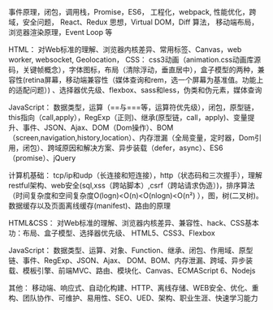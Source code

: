 事件原理，闭包，调用栈，Promise，ES6， 工程化，webpack, 性能优化，跨域，安全问题， React、Redux 思想，Virtual DOM，Diff 算法， 移动端布局，浏览器渲染原理，Event Loop 等

HTML：
    对Web标准的理解、浏览器内核差异、常用标签、Canvas，web worker, websocket, Geolocation，
CSS：
css3动画（animation.css动画库源码，关键帧概念），字体图标，布局（清除浮动，垂直居中），盒子模型的两种，兼容性(retina屏幕，移动端兼容性（媒体查询和rem，选一个屏幕为基准值。功能上的适配问题）) 
、选择器优先级、flexbox、sass和less，伪类和伪元素，媒体查询

JavaScript：
    数据类型，运算（==与===等，运算符优先级），闭包，原型链，this指向（call,apply），RegExp（正则)、继承(原型链，call，apply)、变量提升、事件、JSON、Ajax、DOM（Dom操作）、BOM（screen,navigation,history,location）、内存泄漏（全局变量，定时器，Dom引用，闭包）、跨域原因和解决方案、异步装载（defer，async）、ES6（promise）、jQuery

计算机基础：
  tcp/ip和udp（长连接和短连接），http（状态码和三次握手），理解restful架构、web安全(sql,xss（跨站脚本）,csrf（跨站请求伪造）)，排序算法（时间复杂度和空间复杂度O(logn)<O(n)<O(nlogn)<O(n²)
），图，树(二叉树)。数据缓存以及页面离线缓存(manifest)、路由的原理


HTML&CSS：
	对Web标准的理解、浏览器内核差异、兼容性、hack、CSS基本功：布局、盒子模型、选择器优先级、
	HTML5、CSS3、Flexbox

JavaScript：
    数据类型、运算、对象、Function、继承、闭包、作用域、原型链、事件、RegExp、JSON、Ajax、
	DOM、BOM、内存泄漏、跨域、异步装载、模板引擎、前端MVC、路由、模块化、Canvas、ECMAScript 6、Nodejs

其他：
    移动端、响应式、自动化构建、HTTP、离线存储、WEB安全、优化、重构、团队协作、可维护、易用性、SEO、UED、架构、职业生涯、快速学习能力